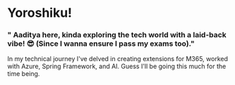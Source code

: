 # Yoroshiku!

### " Aaditya here, kinda exploring the tech world with a laid-back vibe! 😎 (Since I wanna ensure I pass my exams too)."
In my technical journey I've delved in creating extensions for M365, worked with Azure, Spring Framework, and AI. Guess I'll be going this much for the time being.


